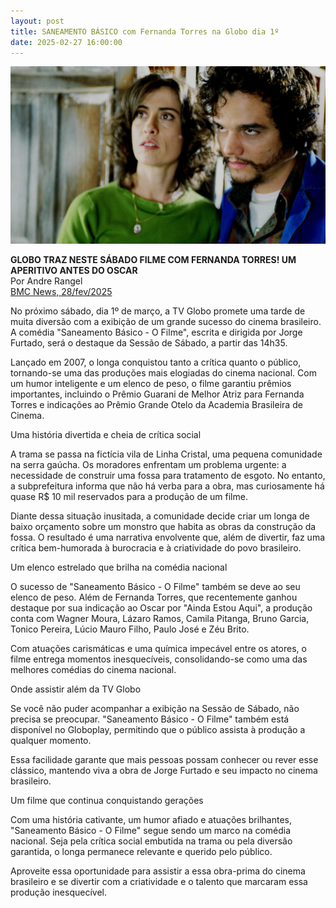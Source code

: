 ```yaml
---
layout: post
title: SANEAMENTO BÁSICO com Fernanda Torres na Globo dia 1º
date: 2025-02-27 16:00:00
---
```

![](/uploads/sbof-casal.jpg)

**GLOBO TRAZ NESTE SÁBADO FILME COM FERNANDA TORRES! UM APERITIVO ANTES DO OSCAR**\
Por Andre Rangel\
[BMC News, 28/fev/2025](https://bmcnews.com.br/2025/02/28/globo-traz-neste-sabado-filme-com-fernanda-torres-um-aperitivo-antes-do-oscar/)

[](https://bmcnews.com.br/2025/02/28/globo-traz-neste-sabado-filme-com-fernanda-torres-um-aperitivo-antes-do-oscar/)No próximo sábado, dia 1º de março, a TV Globo promete uma tarde de muita diversão com a exibição de um grande sucesso do cinema brasileiro. A comédia "Saneamento Básico - O Filme", escrita e dirigida por Jorge Furtado, será o destaque da Sessão de Sábado, a partir das 14h35.

Lançado em 2007, o longa conquistou tanto a crítica quanto o público, tornando-se uma das produções mais elogiadas do cinema nacional. Com um humor inteligente e um elenco de peso, o filme garantiu prêmios importantes, incluindo o Prêmio Guarani de Melhor Atriz para Fernanda Torres e indicações ao Prêmio Grande Otelo da Academia Brasileira de Cinema.

Uma história divertida e cheia de crítica social

A trama se passa na fictícia vila de Linha Cristal, uma pequena comunidade na serra gaúcha. Os moradores enfrentam um problema urgente: a necessidade de construir uma fossa para tratamento de esgoto. No entanto, a subprefeitura informa que não há verba para a obra, mas curiosamente há quase R$ 10 mil reservados para a produção de um filme.

Diante dessa situação inusitada, a comunidade decide criar um longa de baixo orçamento sobre um monstro que habita as obras da construção da fossa. O resultado é uma narrativa envolvente que, além de divertir, faz uma crítica bem-humorada à burocracia e à criatividade do povo brasileiro.

Um elenco estrelado que brilha na comédia nacional

O sucesso de "Saneamento Básico - O Filme" também se deve ao seu elenco de peso. Além de Fernanda Torres, que recentemente ganhou destaque por sua indicação ao Oscar por "Ainda Estou Aqui", a produção conta com Wagner Moura, Lázaro Ramos, Camila Pitanga, Bruno Garcia, Tonico Pereira, Lúcio Mauro Filho, Paulo José e Zéu Brito.

Com atuações carismáticas e uma química impecável entre os atores, o filme entrega momentos inesquecíveis, consolidando-se como uma das melhores comédias do cinema nacional.

Onde assistir além da TV Globo

Se você não puder acompanhar a exibição na Sessão de Sábado, não precisa se preocupar. "Saneamento Básico - O Filme" também está disponível no Globoplay, permitindo que o público assista à produção a qualquer momento.

Essa facilidade garante que mais pessoas possam conhecer ou rever esse clássico, mantendo viva a obra de Jorge Furtado e seu impacto no cinema brasileiro.

Um filme que continua conquistando gerações

Com uma história cativante, um humor afiado e atuações brilhantes, "Saneamento Básico - O Filme" segue sendo um marco na comédia nacional. Seja pela crítica social embutida na trama ou pela diversão garantida, o longa permanece relevante e querido pelo público.

Aproveite essa oportunidade para assistir a essa obra-prima do cinema brasileiro e se divertir com a criatividade e o talento que marcaram essa produção inesquecível.
